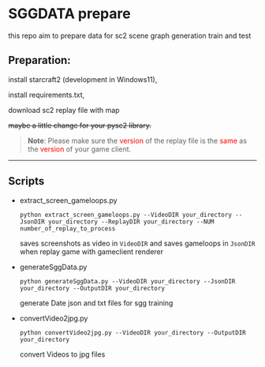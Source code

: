 # SGGDATA prepare
this repo aim to prepare data for sc2 scene graph generation train and test

## Preparation:
install starcraft2 (development in Windows11),

install requirements.txt,

download sc2 replay file with map

~~maybe a little change for your pysc2 library.~~

>**Note**: Please make sure the <font color='red'>version</font>  of the replay file is the <font color='red'>same</font> as the <font color='red'>version</font> of your game client.

------
## Scripts

-  extract_screen_gameloops.py
    ~~~
    python extract_screen_gameloops.py --VideoDIR your_directory --JsonDIR your_directory --ReplayDIR your_directory --NUM number_of_replay_to_process
    ~~~
    saves screenshots as video in ```VideoDIR``` and saves gameloops in ```JsonDIR```
    when replay game with gameclient renderer

- generateSggData.py
  ~~~
  python generateSggData.py --VideoDIR your_directory --JsonDIR your_directory --OutputDIR your_directory
  ~~~

    generate Date json and txt files for sgg training

- convertVideo2jpg.py
  ~~~
  python convertVideo2jpg.py --VideoDIR your_directory --OutputDIR your_directory
  ~~~
    convert Videos to jpg files